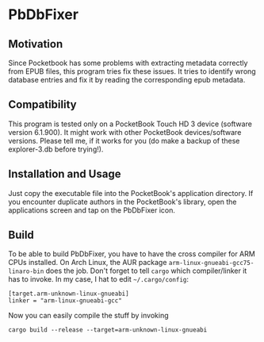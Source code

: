 # PbDbFixer

## Motivation
Since Pocketbook has some problems with extracting metadata correctly from
EPUB files, this program tries fix these issues. It tries to identify
wrong database entries and fix it by reading the corresponding epub
metadata.

## Compatibility
This program is tested only on a PocketBook Touch HD 3 device (software
version 6.1.900). It might work with other PocketBook devices/software
versions. Please tell me, if it works for you (do make a backup of these
explorer-3.db before trying!).

## Installation and Usage
Just copy the executable file into the PocketBook's application directory.
If you encounter duplicate authors in the PocketBook's library, open the
applications screen and tap on the PbDbFixer icon.

## Build
To be able to build PbDbFixer, you have to have the cross compiler for
ARM CPUs installed. On Arch Linux, the AUR package `arm-linux-gnueabi-gcc75-linaro-bin`
does the job. Don't forget to tell `cargo` which compiler/linker it has to
invoke. In my case, I hat to edit `~/.cargo/config`:
```
[target.arm-unknown-linux-gnueabi]
linker = "arm-linux-gnueabi-gcc"
```
Now you can easily compile the stuff by invoking
```
cargo build --release --target=arm-unknown-linux-gnueabi
```
